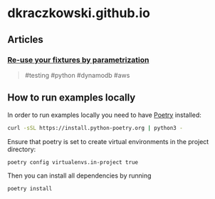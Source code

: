 # dkraczkowski.github.io

## Articles

### [Re-use your fixtures by parametrization](./articles/parametrize_your_fixtures)  
> #testing #python #dynamodb #aws


## How to run examples locally

In order to run examples locally you need to have [Poetry](https://python-poetry.org/) installed:

```bash
curl -sSL https://install.python-poetry.org | python3 -
```

Ensure that poetry is set to create virtual environments in the project directory:

```bash
poetry config virtualenvs.in-project true
```

Then you can install all dependencies by running
```bash
poetry install
```
